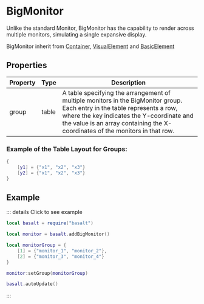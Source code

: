 # BigMonitor

Unlike the standard Monitor, BigMonitor has the capability to render across multiple monitors, simulating a single expansive display.

BigMonitor inherit from [Container](container), [VisualElement](visualelement) and [BasicElement](element)

## Properties

|Property|Type|Description|
|---|---|---|
|group|table|A table specifying the arrangement of multiple monitors in the BigMonitor group. Each entry in the table represents a row, where the key indicates the Y-coordinate and the value is an array containing the X-coordinates of the monitors in that row.

### Example of the Table Layout for Groups:
```lua
{
    [y1] = {"x1", "x2", "x3"}
    [y2] = {"x1", "x2", "x3"}
}
```

## Example

::: details Click to see example
```lua
local basalt = require("basalt")

local monitor = basalt.addBigMonitor()

local monitorGroup = {
    [1] = {"monitor_1", "monitor_2"},
    [2] = {"monitor_3", "monitor_4"}
}

monitor:setGroup(monitorGroup)

basalt.autoUpdate()
```
:::